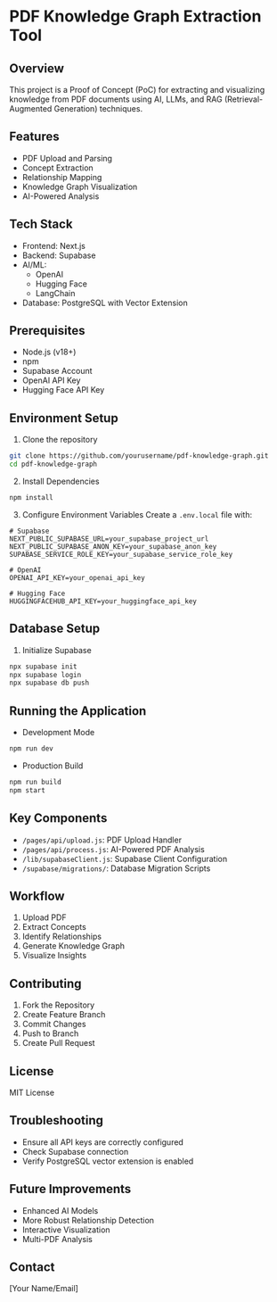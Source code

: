 # PDF Knowledge Graph Extraction Tool

## Overview
This project is a Proof of Concept (PoC) for extracting and visualizing knowledge from PDF documents using AI, LLMs, and RAG (Retrieval-Augmented Generation) techniques.

## Features
- PDF Upload and Parsing
- Concept Extraction
- Relationship Mapping
- Knowledge Graph Visualization
- AI-Powered Analysis

## Tech Stack
- Frontend: Next.js
- Backend: Supabase
- AI/ML: 
  - OpenAI
  - Hugging Face
  - LangChain
- Database: PostgreSQL with Vector Extension

## Prerequisites
- Node.js (v18+)
- npm
- Supabase Account
- OpenAI API Key
- Hugging Face API Key

## Environment Setup

1. Clone the repository
```bash
git clone https://github.com/yourusername/pdf-knowledge-graph.git
cd pdf-knowledge-graph
```

2. Install Dependencies
```bash
npm install
```

3. Configure Environment Variables
Create a `.env.local` file with:
```
# Supabase
NEXT_PUBLIC_SUPABASE_URL=your_supabase_project_url
NEXT_PUBLIC_SUPABASE_ANON_KEY=your_supabase_anon_key
SUPABASE_SERVICE_ROLE_KEY=your_supabase_service_role_key

# OpenAI
OPENAI_API_KEY=your_openai_api_key

# Hugging Face
HUGGINGFACEHUB_API_KEY=your_huggingface_api_key
```

## Database Setup
1. Initialize Supabase
```bash
npx supabase init
npx supabase login
npx supabase db push
```

## Running the Application
- Development Mode
```bash
npm run dev
```

- Production Build
```bash
npm run build
npm start
```

## Key Components
- `/pages/api/upload.js`: PDF Upload Handler
- `/pages/api/process.js`: AI-Powered PDF Analysis
- `/lib/supabaseClient.js`: Supabase Client Configuration
- `/supabase/migrations/`: Database Migration Scripts

## Workflow
1. Upload PDF
2. Extract Concepts
3. Identify Relationships
4. Generate Knowledge Graph
5. Visualize Insights

## Contributing
1. Fork the Repository
2. Create Feature Branch
3. Commit Changes
4. Push to Branch
5. Create Pull Request

## License
MIT License

## Troubleshooting
- Ensure all API keys are correctly configured
- Check Supabase connection
- Verify PostgreSQL vector extension is enabled

## Future Improvements
- Enhanced AI Models
- More Robust Relationship Detection
- Interactive Visualization
- Multi-PDF Analysis

## Contact
[Your Name/Email]
